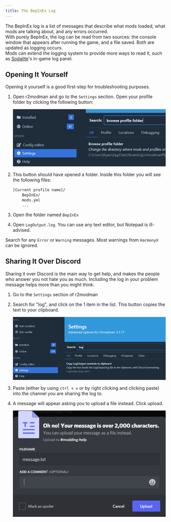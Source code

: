 ```yaml
---
title: The BepInEx Log
---
```


The BepInEx log is a list of messages that describe what mods loaded, what mods are talking about, and any errors occurred.  
With purely BepInEx, the log can be read from two sources:  the console window that appears after running the game, and a file saved. Both are updated as logging occurs.  
Mods can extend the logging system to provide more ways to read it, such as [Sodalite](https://h3vr.thunderstore.io/package/nrgill28/Sodalite/)'s in-game log panel.

## Opening It Yourself

Opening it yourself is a good first-step for troubleshooting purposes.

1. Open r2modman and go to the `Settings` section. Open your profile folder by clicking the following button:

    ![image](images/r2modman/settings/browse_profile_folder.png)

2. This button should have opened a folder. Inside this folder you will see the following files:

    ```text
    [Current profile name]/
        BepInEx/
        mods.yml
        ...
    ```

3. Open the folder named `BepInEx`
4. Open `LogOutput.log`. You can use any text editor, but Notepad is ill-advised.

Search for any `Error` or `Warning` messages. Most warnings from `HarmonyX` can be ignored.

## Sharing It Over Discord

Sharing it over Discord is the main way to get help, and makes the people who answer you not hate you as much. Including the log in your problem message helps more than you might think.

1. Go to the `Settings` section of r2modman
2. Search for "log", and click on the 1 item in the list. This button copies the text to your clipboard.

   ![copy](images/r2modman/settings/copy_LogOutput.png)

3. Paste (either by using `ctrl + v` or by right clicking and clicking paste) into the channel you are sharing the log to.
4. A message will appear asking you to upload a file instead. Click upload.

    ![upload](images/Discord/large_message.png)
